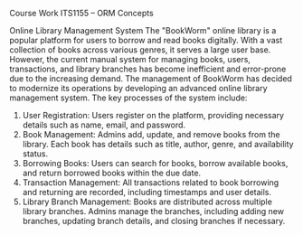 Course Work
ITS1155 – ORM Concepts

Online Library Management System
The "BookWorm" online library is a popular platform for users to borrow and read books
digitally. With a vast collection of books across various genres, it serves a large user base.
However, the current manual system for managing books, users, transactions, and library
branches has become inefficient and error-prone due to the increasing demand.
The management of BookWorm has decided to modernize its operations by developing an
advanced online library management system.
The key processes of the system include:
1. User Registration: Users register on the platform, providing necessary details such as name,
email, and password.
2. Book Management: Admins add, update, and remove books from the library. Each book has
details such as title, author, genre, and availability status.
3. Borrowing Books: Users can search for books, borrow available books, and return borrowed
books within the due date.
4. Transaction Management: All transactions related to book borrowing and returning are
recorded, including timestamps and user details.
5. Library Branch Management: Books are distributed across multiple library branches. Admins
manage the branches, including adding new branches, updating branch details, and closing
branches if necessary.
